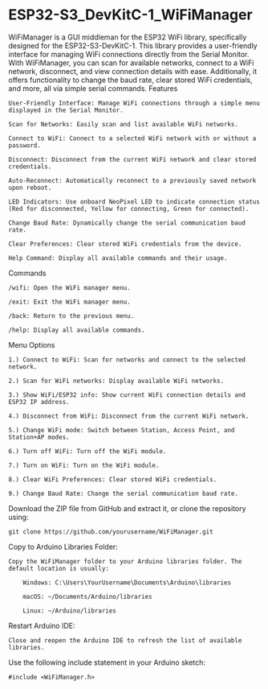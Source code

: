 # ESP32-S3_DevKitC-1_WiFiManager

WiFiManager is a GUI middleman for the ESP32 WiFi library, specifically designed for the ESP32-S3-DevKitC-1. This library provides a user-friendly interface for managing WiFi connections directly from the Serial Monitor. With WiFiManager, you can scan for available networks, connect to a WiFi network, disconnect, and view connection details with ease. Additionally, it offers functionality to change the baud rate, clear stored WiFi credentials, and more, all via simple serial commands.
Features

    User-Friendly Interface: Manage WiFi connections through a simple menu displayed in the Serial Monitor.
    
    Scan for Networks: Easily scan and list available WiFi networks.
    
    Connect to WiFi: Connect to a selected WiFi network with or without a password.
    
    Disconnect: Disconnect from the current WiFi network and clear stored credentials.
    
    Auto-Reconnect: Automatically reconnect to a previously saved network upon reboot.
    
    LED Indicators: Use onboard NeoPixel LED to indicate connection status (Red for disconnected, Yellow for connecting, Green for connected).
    
    Change Baud Rate: Dynamically change the serial communication baud rate.
    
    Clear Preferences: Clear stored WiFi credentials from the device.
    
    Help Command: Display all available commands and their usage.

Commands

    /wifi: Open the WiFi manager menu.
    
    /exit: Exit the WiFi manager menu.
    
    /back: Return to the previous menu.
    
    /help: Display all available commands.
    

Menu Options

    1.) Connect to WiFi: Scan for networks and connect to the selected network.
    
    2.) Scan for WiFi networks: Display available WiFi networks.
    
    3.) Show WiFi/ESP32 info: Show current WiFi connection details and ESP32 IP address.
    
    4.) Disconnect from WiFi: Disconnect from the current WiFi network.
    
    5.) Change WiFi mode: Switch between Station, Access Point, and Station+AP modes.
    
    6.) Turn off WiFi: Turn off the WiFi module.

    7.) Turn on WiFi: Turn on the WiFi module.
    
    8.) Clear WiFi Preferences: Clear stored WiFi credentials.
    
    9.) Change Baud Rate: Change the serial communication baud rate.

Download the ZIP file from GitHub and extract it, or clone the repository using:
    
    git clone https://github.com/yourusername/WiFiManager.git

Copy to Arduino Libraries Folder:

    Copy the WiFiManager folder to your Arduino libraries folder. The default location is usually:
    
        Windows: C:\Users\YourUsername\Documents\Arduino\libraries
        
        macOS: ~/Documents/Arduino/libraries
        
        Linux: ~/Arduino/libraries

Restart Arduino IDE:

    Close and reopen the Arduino IDE to refresh the list of available libraries.

Use the following include statement in your Arduino sketch:

    #include <WiFiManager.h>
